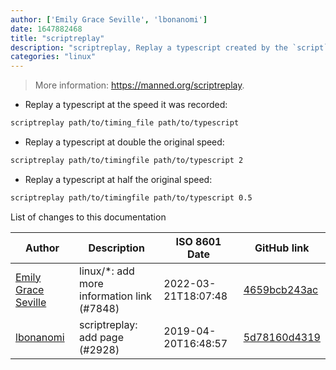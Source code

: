 ```yaml
---
author: ['Emily Grace Seville', 'lbonanomi']
date: 1647882468
title: "scriptreplay"
description: "scriptreplay, Replay a typescript created by the `script` command to the standard output."
categories: "linux"
---
```

> More information: <https://manned.org/scriptreplay>.

- Replay a typescript at the speed it was recorded:

```bash
scriptreplay path/to/timing_file path/to/typescript
```

- Replay a typescript at double the original speed:

```bash
scriptreplay path/to/timingfile path/to/typescript 2
```

- Replay a typescript at half the original speed:

```bash
scriptreplay path/to/timingfile path/to/typescript 0.5
```
List of changes to this documentation


Author | Description | ISO 8601 Date | GitHub link
------|-----|-----|-----
[Emily Grace Seville](mailto:emilyseville7cf@gmail.com) | linux/*: add more information link (#7848) | 2022-03-21T18:07:48 | [4659bcb243ac](https://github.com/tldr-pages/tldr/commit/4659bcb243ac572c9e0c95117097801f1e62bda4)
[lbonanomi](mailto:5369016+lbonanomi@users.noreply.github.com) | scriptreplay: add page (#2928) | 2019-04-20T16:48:57 | [5d78160d4319](https://github.com/tldr-pages/tldr/commit/5d78160d431956c8e5904739b07aa820378efba6)

